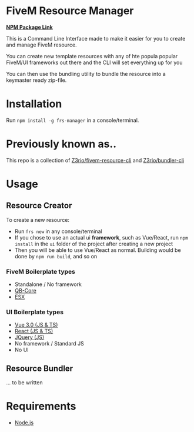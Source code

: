 # FiveM Resource Manager

[**NPM Package Link**](https://www.npmjs.com/package/frs-manager)

This is a Command Line Interface made to make it easier for you to create and manage FiveM resource.

You can create new template resources with any of hte popula popular FiveM/UI frameworks out there and the CLI will set everything up for you

You can then use the bundling utility to bundle the resource into a keymaster ready zip-file.

# Installation

Run `npm install -g frs-manager` in a console/terminal.

# Previously known as..

This repo is a collection of [Z3rio/fivem-resource-cli](https://github.com/Z3rio/fivem-resource-cli) and [Z3rio/bundler-cli](https://github.com/Z3rio/bundler-cli)

# Usage

## Resource Creator

To create a new resource:

- Run `frs new` in any console/terminal
- If you chose to use an actual ui **framework**, such as Vue/React, run `npm install` in the `ui` folder of the project after creating a new project
- Then you will be able to use Vue/React as normal. Building would be done by `npm run build`, and so on

### FiveM Boilerplate types

- Standalone / No framework
- [QB-Core](https://github.com/qbcore-framework)
- [ESX](https://github.com/esx-framework/esx-legacy)

### UI Boilerplate types

- [Vue 3.0 (JS & TS)](https://vuejs.org/)
- [React (JS & TS)](https://reactjs.org/)
- [JQuery (JS)](https://jquery.com/)
- No framework / Standard JS
- No UI

## Resource Bundler

... to be written

# Requirements

- [Node.js](https://nodejs.org/en/)
